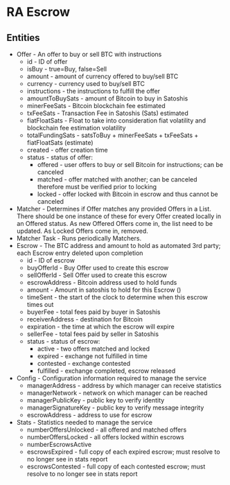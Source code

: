 # RA Escrow

## Entities
* Offer - An offer to buy or sell BTC with instructions
    * id - ID of offer
    * isBuy - true=Buy, false=Sell
    * amount - amount of currency offered to buy/sell BTC
    * currency - currency used to buy/sell BTC
    * instructions - the instructions to fulfill the offer
    * amountToBuySats - amount of Bitcoin to buy in Satoshis
    * minerFeeSats - Bitcoin blockchain fee estimated
    * txFeeSats -  Transaction Fee in Satoshis (Sats) estimated
    * fiatFloatSats - Float to take into consideration fiat volatility and blockchain fee estimation volatility
    * totalFundingSats - satsToBuy + minerFeeSats + txFeeSats + fiatFloatSats (estimate)
    * created - offer creation time
    * status - status of offer:
        * offered - user offers to buy or sell Bitcoin for instructions; can be canceled
        * matched - offer matched with another; can be canceled therefore must be verified prior to locking
        * locked - offer locked with Bitcoin in escrow and thus cannot be canceled
* Matcher - Determines if Offer matches any provided Offers in a List. There should be one instance of these for every Offer created locally in an Offered status. As new Offered Offers come in, the list need to be updated. As Locked Offers come in, removed.
* Matcher Task - Runs periodically Matchers.
* Escrow - The BTC address and amount to hold as automated 3rd party; each Escrow entry deleted upon completion
    * id - ID of escrow
    * buyOfferId - Buy Offer used to create this escrow
    * sellOfferId - Sell Offer used to create this escrow
    * escrowAddress - Bitcoin address used to hold funds
    * amount - Amount in satoshis to hold for this Escrow ()
    * timeSent - the start of the clock to determine when this escrow times out
    * buyerFee - total fees paid by buyer in Satoshis
    * receiverAddress - destination for Bitcoin
    * expiration - the time at which the escrow will expire
    * sellerFee - total fees paid by seller in Satoshis
    * status - status of escrow:
        * active - two offers matched and locked
        * expired - exchange not fulfilled in time
        * contested - exchange contested
        * fulfilled - exchange completed, escrow released
* Config - Configuration information required to manage the service
    * managerAddress - address by which manager can receive statistics
    * managerNetwork - network on which manager can be reached
    * managerPublicKey - public key to verify identity
    * managerSignatureKey - public key to verify message integrity
    * escrowAddress - address to use for escrow
* Stats - Statistics needed to manage the service
    * numberOffersUnlocked - all offered and matched offers
    * numberOffersLocked - all offers locked within escrows
    * numberEscrowsActive
    * escrowsExpired - full copy of each expired escrow; must resolve to no longer see in stats report
    * escrowsContested - full copy of each contested escrow; must resolve to no longer see in stats report

